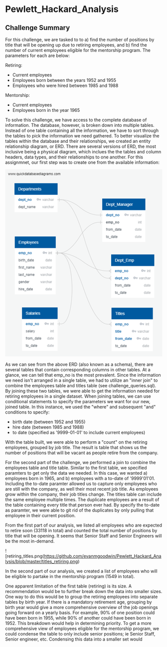 # Pewlett_Hackard_Analysis

## Challenge Summary

For this challenge, we are tasked to to a) find the number of positions by title that will be opening up due to retiring employees, and b) find the number of current employees eligible for the mentorship program. The parameters for each are below:

Retiring:
- Current employees
- Employees born between the years 1952 and 1955
- Employees who were hired between 1985 and 1988

Mentorship:
- Current employees
- Employees born in the year 1965

To solve this challenge, we have access to the complete database of information. The database, however, is broken down into multiple tables. Instead of one table containing all the information, we have to sort through the tables to pick the information we need gathered. To better visualize the tables within the database and their relationships, we created an entity relationship diagram, or ERD. There are several versions of ERD, the most inclusive being a physical diagram, which inclues the the tables and column headers, data types, and their relationships to one another. For this assignmnet, our first step was to create one from the available information:

![schema.png](https://github.com/evanmgoodwin/Pewlett_Hackard_Analysis/blob/master/schema.png)

As we can see from the above ERD (also known as a schema), there are several tables that contain corresponding columns in other tables. At a glance, we can tell that emp_no is the most prevalent. Since the information we need isn't arranged in a single table, we had to utilize an "inner join" to combine the employees table and titles table (see challenge_queries.sql). By joining these two tables, we were able to get the information needed for retiring employees in a single dataset. When joining tables, we can use conditional statements to specify the parameters we want for our new, joined table. In this instance, we used the "where" and subsequent "and" conditions to specify:
- birth date (between 1952 and 1955)
- hire date (between 1985 and 1988)
- to date (specified as '9999-01-01' to include current employees)

With the table built, we were able to perform a "count" on the retiring employees, grouped by job title. The result is table that shows us the number of positions that will be vacant as people retire from the company.

For the second part of the challenge, we performed a join to combine the employees table and title table. Similar to the first table, we specified paramters to get only the data we needed. In this case, we wanted a) employees born in 1965, and b) employees with a to-date of '9999'01'01. Including the to-date paramter allowed us to capture only employees who are still with the company, as well their most recent job title. As employees grow within the company, their job titles change. The titles table can include the same employee multiple times. The duplicate employees are a result of the table containing every title that person ever had. By specify the to-date as paramter, we were able to git rid of the duplicates by only pulling that employee in their current position.

From the first part of our analysis, we listed all employees who are expected to retire soon (33118 in total) and counted the total number of positions by title that will be opening. It seems that Senior Staff and Senior Engineers will be the most in-demand.

![retiring_titles.png(https://github.com/evanmgoodwin/Pewlett_Hackard_Analysis/blob/master/titles_retiring.png)

In the second part of our analysis, we created a list of employees who will be eligible to partake in the mentorship program (1549 in total).

One apparent limitation of the first table (retiring) is its size. A recommendation would be to further break down the data into smaller sizes. One way to do this would be to group the retiring employees into separate tables by birth year. If there is a mandatory retirement age, grouping by birth year would give a more comprehensive overview of the job openings going forward on a yearly basis. For example, 90% of one position could have been born in 1955, while 90% of another could have been born in 1952. This breakdown would help in determining priority. To get a more comprehensive view of employees eligible for the mentorship program, we could condense the table to only include senior positions; ie Senior Staff, Senior engineer, etc. Condensing this data into a smaller set would 
